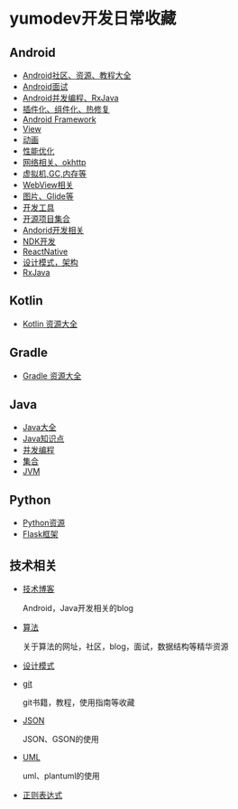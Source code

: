 # yumodev开发日常收藏

## Android 

* [Android社区、资源、教程大全](./android/website.md)
* [Android面试](./android/interview.md)
* [Android并发编程、RxJava](./android/多线程.md)
* [插件化、组件化、热修复](./android/插件化.md)
* [Android Framework](./android/framework.md)
* [View](./android/view.md)
* [动画](./android/anim.md)
* [性能优化](./android/performance.md)
* [网络相关、okhttp](./android/net.md)
* [虚拟机,GC,内存等](./android/jvm.md)
* [WebView相关](./android/browser.md)
* [图片、Glide等](./android/image.md)
* [开发工具](./android/开发工具.md)
* [开源项目集合](./android/open.md)
* [Andorid开发相关](./android/android.md)
* [NDK开发](./android/ndk.md)
* [ReactNative](./android/reactnative.md)
* [设计模式，架构](./android/架构.md)
* [RxJava](./android/rxjava.md)


## Kotlin

* [Kotlin 资源大全](./kotlin/kotlin.md)

## Gradle

* [Gradle 资源大全](./gradle/gradle_awesome.md)

## Java

* [Java大全](./java/awesome.md)
* [Java知识点](./java/java.md)
* [并发编程](./java/thread.md)
* [集合](./java/collect.md)
* [JVM](./java/JVM.md)

## Python

* [Python资源](./python/python.md)
* [Flask框架](./python/flask.md)

## 技术相关

* [技术博客](./code/blog.md)
  
  Android，Java开发相关的blog
  
* [算法](./code/algorithm.md)
	
	关于算法的网址，社区，blog，面试，数据结构等精华资源
	
* [设计模式](./code/pattern.md)
  
* [git](./code/git.md)

	git书籍，教程，使用指南等收藏

* [JSON](./code/json.md)

	JSON、GSON的使用
* [UML](./code/uml.md)

  uml、plantuml的使用
  
* [正则表达式](./code/regular.md)






